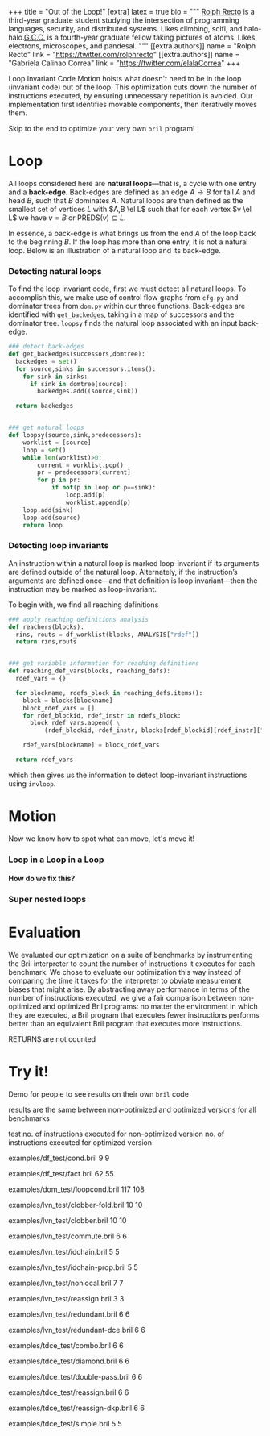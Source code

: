 +++
title = "Out of the Loop!"
[extra]
latex = true
bio = """
[Rolph Recto](https://twitter.com/rolphrecto) is a third-year graduate student studying
the intersection of programming languages, security, and distributed systems. Likes climbing, scifi, and halo-halo.[G.C.C.](https://twitter.com/elalaCorrea) is a fourth-year graduate fellow taking pictures of atoms. Likes electrons, microscopes, and pandesal.
"""
[[extra.authors]]
name = "Rolph Recto"
link = "https://twitter.com/rolphrecto"
[[extra.authors]]
name = "Gabriela Calinao Correa"
link = "https://twitter.com/elalaCorrea"
+++


Loop Invariant Code Motion hoists what doesn't need to be in the loop (invariant code) out of the loop. This optimization cuts down the number of instructions executed, by ensuring unnecessary repetition is avoided. Our implementation first identifies movable components, then iteratively moves them. 

Skip to the end to optimize your very own `bril` program!

# Loop

All loops considered here are **natural loops**—that is, a cycle with one entry and a **back-edge**. Back-edges are defined as an edge $A \longrightarrow B$ for tail $A$ and head $B$, such that $B$ dominates $A$.  Natural loops are then defined as the smallest set of vertices $L$ with $A,B \el L$ such that for each vertex $v \el L$ we have $v=B$ or PREDS($v$)$\subseteq L$.

In essence, a back-edge is what brings us from the end $A$ of the loop back to the beginning $B$. If the loop has more than one entry, it is not a natural loop. Below is an illustration of a natural loop and its back-edge. 

### Detecting natural loops

To find the loop invariant code, first we must detect all natural loops. To accomplish this, we make use of control flow graphs from `cfg.py` and dominator trees from `dom.py` within our three functions. Back-edges are identified with `get_backedges`, taking in a map of successors and the dominator tree. `loopsy` finds the natural loop associated with an input back-edge. 

```python
### detect back-edges
def get_backedges(successors,domtree):
  backedges = set()
  for source,sinks in successors.items():
    for sink in sinks:
      if sink in domtree[source]:
        backedges.add((source,sink))

  return backedges


### get natural loops
def loopsy(source,sink,predecessors):
    worklist = [source]
    loop = set()
    while len(worklist)>0:
        current = worklist.pop()
        pr = predecessors[current]
        for p in pr:
            if not(p in loop or p==sink):
                loop.add(p)
                worklist.append(p)
    loop.add(sink)
    loop.add(source)
    return loop
```

### Detecting loop invariants
An instruction within a natural loop is marked loop-invariant if its arguments are defined outside of the natural loop. Alternately, if the instruction’s arguments are defined once—and that definition is loop invariant—then the instruction may be marked as loop-invariant.

To begin with, we find all reaching definitions

```python
### apply reaching definitions analysis
def reachers(blocks):
  rins, routs = df_worklist(blocks, ANALYSIS["rdef"])
  return rins,routs


### get variable information for reaching definitions
def reaching_def_vars(blocks, reaching_defs):
  rdef_vars = {}

  for blockname, rdefs_block in reaching_defs.items():
    block = blocks[blockname]
    block_rdef_vars = []
    for rdef_blockid, rdef_instr in rdefs_block:
      block_rdef_vars.append( \
          (rdef_blockid, rdef_instr, blocks[rdef_blockid][rdef_instr]["dest"]))

    rdef_vars[blockname] = block_rdef_vars

  return rdef_vars
```

which then gives us the information to detect loop-invariant instructions using `invloop`.

# Motion


Now we know how to spot what can move, let's move it!

### Loop in a Loop in a Loop

#### How do we fix this?

### Super nested loops


# Evaluation

We evaluated our optimization on a suite of benchmarks by instrumenting the
Bril interpreter to count the number of instructions it executes for each
benchmark. We chose to evaluate our optimization this way instead of
comparing the time it takes for the interpreter to obviate measurement biases
that might arise. By abstracting away performance in terms of the number of 
instructions executed, we give a fair comparison between non-optimized and
optimized Bril programs: no matter the environment in which they are executed,
a Bril program that executes fewer instructions performs better than an
equivalent Bril program that executes more instructions.

RETURNS are not counted



# Try it!
Demo for people to see results on their own `bril` code

results are the same between non-optimized and optimized versions for all benchmarks

test
no. of instructions executed for non-optimized version
no. of instructions executed for optimized version

examples/df_test/cond.bril
9
9

examples/df_test/fact.bril
62
55

examples/dom_test/loopcond.bril
117
108

examples/lvn_test/clobber-fold.bril
10
10

examples/lvn_test/clobber.bril
10
10

examples/lvn_test/commute.bril
6
6

examples/lvn_test/idchain.bril
5
5

examples/lvn_test/idchain-prop.bril
5
5

examples/lvn_test/nonlocal.bril
7
7

examples/lvn_test/reassign.bril
3
3

examples/lvn_test/redundant.bril
6
6

examples/lvn_test/redundant-dce.bril
6
6

examples/tdce_test/combo.bril
6
6

examples/tdce_test/diamond.bril
6
6

examples/tdce_test/double-pass.bril
6
6

examples/tdce_test/reassign.bril
6
6

examples/tdce_test/reassign-dkp.bril
6
6

examples/tdce_test/simple.bril
5
5


<!---eof--->
